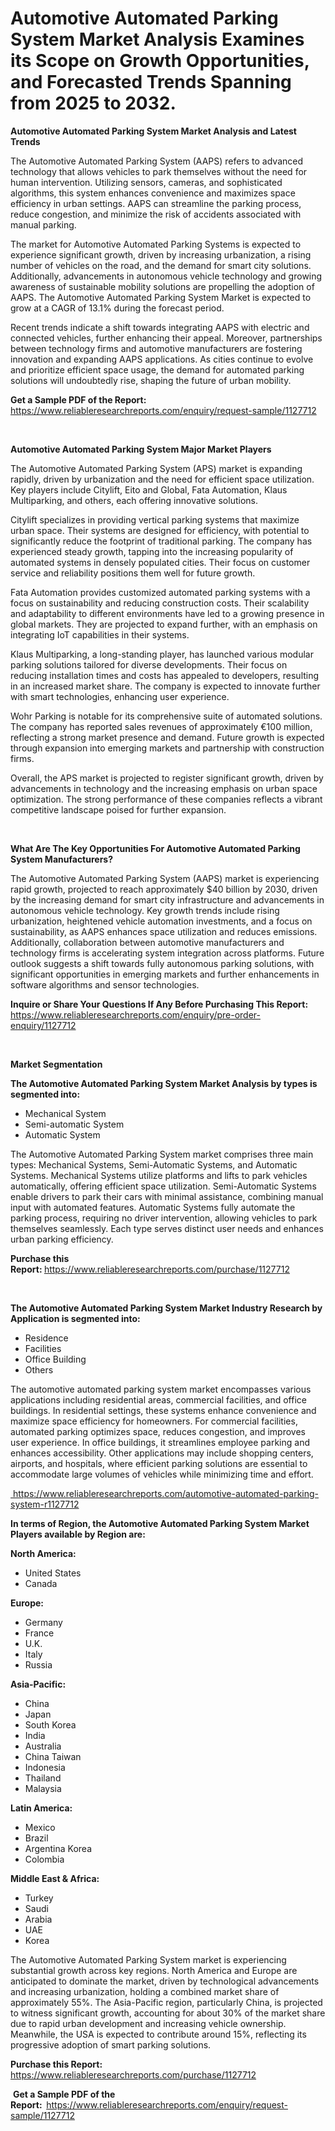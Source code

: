 <p><h1>Automotive Automated Parking System Market Analysis Examines its Scope on Growth Opportunities, and Forecasted Trends Spanning from 2025 to 2032.</h1></p><p><strong>Automotive Automated Parking System Market Analysis and Latest Trends</strong></p>
<p><p>The Automotive Automated Parking System (AAPS) refers to advanced technology that allows vehicles to park themselves without the need for human intervention. Utilizing sensors, cameras, and sophisticated algorithms, this system enhances convenience and maximizes space efficiency in urban settings. AAPS can streamline the parking process, reduce congestion, and minimize the risk of accidents associated with manual parking.</p><p>The market for Automotive Automated Parking Systems is expected to experience significant growth, driven by increasing urbanization, a rising number of vehicles on the road, and the demand for smart city solutions. Additionally, advancements in autonomous vehicle technology and growing awareness of sustainable mobility solutions are propelling the adoption of AAPS. The Automotive Automated Parking System Market is expected to grow at a CAGR of 13.1% during the forecast period.</p><p>Recent trends indicate a shift towards integrating AAPS with electric and connected vehicles, further enhancing their appeal. Moreover, partnerships between technology firms and automotive manufacturers are fostering innovation and expanding AAPS applications. As cities continue to evolve and prioritize efficient space usage, the demand for automated parking solutions will undoubtedly rise, shaping the future of urban mobility.</p></p>
<p><strong>Get a Sample PDF of the Report:&nbsp;</strong> <a href="https://www.reliableresearchreports.com/enquiry/request-sample/1127712?utm_campaign=3350&utm_medium=2&utm_source=Github&utm_content=ia&utm_term=17042025&utm_id=automotive-automated-parking-system">https://www.reliableresearchreports.com/enquiry/request-sample/1127712</a></p>
<p>&nbsp;</p>
<p><strong>Automotive Automated Parking System Major Market Players</strong></p>
<p><p>The Automotive Automated Parking System (APS) market is expanding rapidly, driven by urbanization and the need for efficient space utilization. Key players include Citylift, Eito and Global, Fata Automation, Klaus Multiparking, and others, each offering innovative solutions.</p><p>Citylift specializes in providing vertical parking systems that maximize urban space. Their systems are designed for efficiency, with potential to significantly reduce the footprint of traditional parking. The company has experienced steady growth, tapping into the increasing popularity of automated systems in densely populated cities. Their focus on customer service and reliability positions them well for future growth.</p><p>Fata Automation provides customized automated parking systems with a focus on sustainability and reducing construction costs. Their scalability and adaptability to different environments have led to a growing presence in global markets. They are projected to expand further, with an emphasis on integrating IoT capabilities in their systems.</p><p>Klaus Multiparking, a long-standing player, has launched various modular parking solutions tailored for diverse developments. Their focus on reducing installation times and costs has appealed to developers, resulting in an increased market share. The company is expected to innovate further with smart technologies, enhancing user experience.</p><p>Wohr Parking is notable for its comprehensive suite of automated solutions. The company has reported sales revenues of approximately €100 million, reflecting a strong market presence and demand. Future growth is expected through expansion into emerging markets and partnership with construction firms.</p><p>Overall, the APS market is projected to register significant growth, driven by advancements in technology and the increasing emphasis on urban space optimization. The strong performance of these companies reflects a vibrant competitive landscape poised for further expansion.</p></p>
<p>&nbsp;</p>
<p><strong>What Are The Key Opportunities For Automotive Automated Parking System Manufacturers?</strong></p>
<p><p>The Automotive Automated Parking System (AAPS) market is experiencing rapid growth, projected to reach approximately $40 billion by 2030, driven by the increasing demand for smart city infrastructure and advancements in autonomous vehicle technology. Key growth trends include rising urbanization, heightened vehicle automation investments, and a focus on sustainability, as AAPS enhances space utilization and reduces emissions. Additionally, collaboration between automotive manufacturers and technology firms is accelerating system integration across platforms. Future outlook suggests a shift towards fully autonomous parking solutions, with significant opportunities in emerging markets and further enhancements in software algorithms and sensor technologies.</p></p>
<p><strong>Inquire or Share Your Questions If Any Before Purchasing This Report:</strong> <a href="https://www.reliableresearchreports.com/enquiry/pre-order-enquiry/1127712?utm_campaign=3350&utm_medium=2&utm_source=Github&utm_content=ia&utm_term=17042025&utm_id=automotive-automated-parking-system">https://www.reliableresearchreports.com/enquiry/pre-order-enquiry/1127712</a></p>
<p>&nbsp;</p>
<p><strong>Market Segmentation</strong></p>
<p><strong>The Automotive Automated Parking System Market Analysis by types is segmented into:</strong></p>
<p><ul><li>Mechanical System</li><li>Semi-automatic System</li><li>Automatic System</li></ul></p>
<p><p>The Automotive Automated Parking System market comprises three main types: Mechanical Systems, Semi-Automatic Systems, and Automatic Systems. Mechanical Systems utilize platforms and lifts to park vehicles automatically, offering efficient space utilization. Semi-Automatic Systems enable drivers to park their cars with minimal assistance, combining manual input with automated features. Automatic Systems fully automate the parking process, requiring no driver intervention, allowing vehicles to park themselves seamlessly. Each type serves distinct user needs and enhances urban parking efficiency.</p></p>
<p><strong>Purchase this Report:&nbsp;</strong><a href="https://www.reliableresearchreports.com/purchase/1127712?utm_campaign=3350&utm_medium=2&utm_source=Github&utm_content=ia&utm_term=17042025&utm_id=automotive-automated-parking-system">https://www.reliableresearchreports.com/purchase/1127712</a></p>
<p>&nbsp;</p>
<p><strong>The Automotive Automated Parking System Market Industry Research by Application is segmented into:</strong></p>
<p><ul><li>Residence</li><li>Facilities</li><li>Office Building</li><li>Others</li></ul></p>
<p><p>The automotive automated parking system market encompasses various applications including residential areas, commercial facilities, and office buildings. In residential settings, these systems enhance convenience and maximize space efficiency for homeowners. For commercial facilities, automated parking optimizes space, reduces congestion, and improves user experience. In office buildings, it streamlines employee parking and enhances accessibility. Other applications may include shopping centers, airports, and hospitals, where efficient parking solutions are essential to accommodate large volumes of vehicles while minimizing time and effort.</p></p>
<p><a href="https://www.reliableresearchreports.com/automotive-automated-parking-system-r1127712?utm_campaign=3350&utm_medium=2&utm_source=Github&utm_content=ia&utm_term=17042025&utm_id=automotive-automated-parking-system">&nbsp;https://www.reliableresearchreports.com/automotive-automated-parking-system-r1127712</a></p>
<p><strong>In terms of Region, the Automotive Automated Parking System Market Players available by Region are:</strong></p>
<p>
    <p> <strong> North America: </strong>
        <ul>
            <li>United States</li>
            <li>Canada</li>
        </ul>
        </p> 
    <p> <strong> Europe: </strong>
        <ul>
            <li>Germany</li>
            <li>France</li>
            <li>U.K.</li>
            <li>Italy</li>
            <li>Russia</li>
        </ul>
        </p> 
    <p> <strong> Asia-Pacific: </strong>
        <ul>
            <li>China</li>
            <li>Japan</li>
            <li>South Korea</li>
            <li>India</li>
            <li>Australia</li>
            <li>China Taiwan</li>
            <li>Indonesia</li>
            <li>Thailand</li>
            <li>Malaysia</li>
        </ul>
        </p> 
    <p> <strong> Latin America: </strong>
        <ul>
            <li>Mexico</li>
            <li>Brazil</li>
            <li>Argentina Korea</li>
            <li>Colombia</li>
        </ul>
        </p> 
    <p> <strong> Middle East & Africa: </strong>
        <ul>
            <li>Turkey</li>
            <li>Saudi</li>
            <li>Arabia</li>
            <li>UAE</li>
            <li>Korea</li>
        </ul>
    </p>
    </p>
<p><p>The Automotive Automated Parking System market is experiencing substantial growth across key regions. North America and Europe are anticipated to dominate the market, driven by technological advancements and increasing urbanization, holding a combined market share of approximately 55%. The Asia-Pacific region, particularly China, is projected to witness significant growth, accounting for about 30% of the market share due to rapid urban development and increasing vehicle ownership. Meanwhile, the USA is expected to contribute around 15%, reflecting its progressive adoption of smart parking solutions.</p></p>
<p><strong>Purchase this Report: </strong><a href="https://www.reliableresearchreports.com/purchase/1127712?utm_campaign=3350&utm_medium=2&utm_source=Github&utm_content=ia&utm_term=17042025&utm_id=automotive-automated-parking-system">https://www.reliableresearchreports.com/purchase/1127712</a></p>
<p>&nbsp;<strong>Get a Sample PDF of the Report:&nbsp;&nbsp;</strong><a href="https://www.reliableresearchreports.com/enquiry/request-sample/1127712?utm_campaign=3350&utm_medium=2&utm_source=Github&utm_content=ia&utm_term=17042025&utm_id=automotive-automated-parking-system">https://www.reliableresearchreports.com/enquiry/request-sample/1127712</a></p>
<p><strong></strong></p>
<p><p></p><p></p><p></p></p>